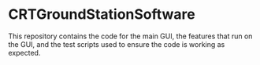 # CRTGroundStationSoftware

This repository contains the code for the main GUI, the features that run on the GUI, and the test scripts used to ensure the code is working as expected.
